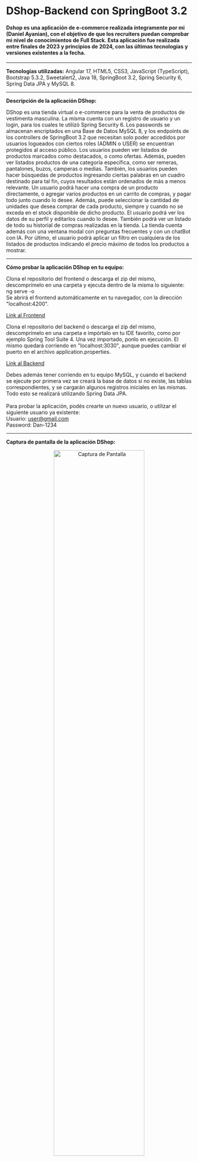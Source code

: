# DShop-Backend con SpringBoot 3.2

<h4>Dshop es una aplicación de e-commerce realizada íntegramente por mi (Daniel Ayanian), con el objetivo de que los recruiters puedan comprobar mi nivel de
conocimientos de Full Stack. Esta aplicación fue realizada entre finales de 2023 y principios de 2024, con las últimas tecnologías y versiones existentes a la fecha.</h4> 

---

__Tecnologías utilizadas:__ Angular 17, HTML5, CSS3, JavaScript (TypeScript), Bootstrap 5.3.2, Sweetalert2, Java 18, SpringBoot 3.2, Spring Security 6, Spring Data JPA y MySQL 8.


---

__Descripción de la aplicación DShop:__

DShop es una tienda virtual o e-commerce para la venta de productos de vestimenta masculina. La misma cuenta con un registro de usuario y un login, para los cuales te utilizó
Spring Security 6. Los passwords se almacenan encriptados en una Base de Datos MySQL 8, y los endpoints de los controllers de SpringBoot 3.2 que necesitan solo poder accedidos por
usuarios logueados con ciertos roles (ADMIN o USER) se encuentran protegidos al acceso público. Los usuarios pueden ver listados de productos marcados como destacados, o como ofertas.
Además, pueden ver listados productos de una categoría específica, como ser remeras, pantalones, buzos, camperas o medias. También, los usuarios pueden hacer búsquedas de productos ingresando ciertas palabras en un cuadro destinado para tal fin, cuyos resultados están ordenados de más a menos relevante. Un usuario podrá hacer una compra de un producto directamente, o agregar varios productos en un carrito de compras, y pagar todo junto cuando lo desee. Además, puede seleccionar la cantidad de unidades que desea comprar de cada producto, siempre y cuando no se exceda en el stock disponible de dicho producto. El usuario podrá ver los datos de su perfil y editarlos cuando lo desee. También podrá ver un listado de todo su historial de compras realizadas en la tienda. La tienda cuenta además con una ventana modal con preguntas frecuentes y con un chatBot con IA. Por último, el usuario podrá aplicar un filtro en cualquiera de los listados de productos indicando el precio máximo de todos los productos a mostrar.

------------

__Cómo probar la aplicación DShop en tu equipo:__

Clona el repositorio del frontend o descarga el zip del mismo, descomprímelo en una carpeta y ejecuta dentro de la misma lo siguiente:
<br>
ng serve -o
<br>
Se abrirá el frontend automáticamente en tu navegador, con la dirección "localhost:4200".

[Link al Frontend](https://github.com/danielayanian/DShop-Frontend/ "Link al Frontend")

Clona el repositorio del backend o descarga el zip del mismo, descomprímelo en una carpeta e impórtalo en tu IDE favorito, como por ejemplo Spring Tool Suite 4. Una vez importado, ponlo en ejecución. El mismo quedará corriendo en "localhost:3030", aunque puedes cambiar el puerto en el archivo application.properties.

[Link al Backend](https://github.com/danielayanian/DShop-Backend/ "Link al Backend")

Debes además tener corriendo en tu equipo MySQL, y cuando el backend se ejecute por primera vez se creará la base de datos si no existe, las tablas correspondientes, y se cargarán algunos registros iniciales en las mismas. Todo esto se realizará utilizando Spring Data JPA.
<br><br>
Para probar la aplicación, podés crearte un nuevo usuario, o utilizar el siguiente usuario ya existente:
<br>
Usuario: user@gmail.com
<br>
Password: Dan-1234



------------

__Captura de pantalla de la aplicación DShop:__

<p align="center">
<image src="/captura.jpg" alt="Captura de Pantalla" width="70%">
</image>
</p>


----

__Videos de la App:__

[Video del funcionamiento de la App](https://www.youtube.com/watch?v=ayL5fwCMq5Y&ab_channel=DanielAyanian)
<br><br>
[Video del funcionamiento Responsive de la App](https://www.youtube.com/watch?v=so6rABXrgnk&ab_channel=DanielAyanian)
<br><br>
[Video de la estructura del frontend de la App](https://www.youtube.com/watch?v=Qu2LwlMTeTU&ab_channel=DanielAyanian)
<br><br>
[Video de la estructura del backend de la App](https://www.youtube.com/watch?v=4GIF9WMgzos&ab_channel=DanielAyanian)
<br><br>
[Video del funcionamiento de Spring Security visto desde el frontend](https://www.youtube.com/watch?v=6TjhXdmpZqU&ab_channel=DanielAyanian)
<br><br>
[Video del funcionamiento de Spring Security visto desde el backend](https://www.youtube.com/watch?v=d0e-gps367s&ab_channel=DanielAyanian)
<br>

----
